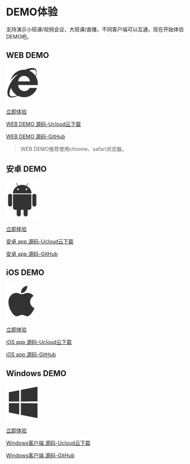 #  DEMO体验

支持演示小班课/视频会议，大班课/直播，不同客户端可以互通，现在开始体验DEMO吧。

## WEB DEMO

![](/images/demoImage/webImage.png)

[立即体验](https://demo.urtc.com.cn/) 

[WEB DEMO 源码-Ucloud云下载](http://urtcdemo.cn-bj.ufileos.com/demo%E6%BA%90%E7%A0%81%2Furtc-js-demo-master-20200221.zip) 

[WEB DEMO 源码-GitHub](https://github.com/ucloud/urtc-js-demo) 


> WEB DEMO推荐使用chrome、safari浏览器。 

## 安卓 DEMO

![](/images/demoImage/andriodImage.png)

[立即体验](https://fir.im/91cy)

[安卓 app 源码-Ucloud云下载](http://urtcdemo.cn-bj.ufileos.com/demo%E6%BA%90%E7%A0%81%2Furtc-android-demo-master-20200221.zip) 

[安卓 app 源码-GitHub](https://github.com/ucloud/urtc-android-demo) 

## iOS DEMO

![](/images/demoImage/iosImage.png)

[立即体验](https://fir.im/vy1e)

[iOS app 源码-Ucloud云下载](http://urtcdemo.cn-bj.ufileos.com/demo%E6%BA%90%E7%A0%81%2Furtc-ios-demo-master-20200221.zip)

[iOS app 源码-GitHub](https://github.com/ucloud/urtc-ios-demo)

## Windows DEMO

![](/images/demoImage/windowsImage.png)

[立即体验](http://urtcdemo.cn-bj.ufileos.com/URTCwindowsDEMOx8620191210.zip) 

[Windows客户端 源码-Ucloud云下载](http://urtcdemo.cn-bj.ufileos.com/demo%E6%BA%90%E7%A0%81%2Furtc-win-demo-master-20200221.zip)

[Windows客户端 源码-GitHub](https://github.com/ucloud/urtc-win-demo)
